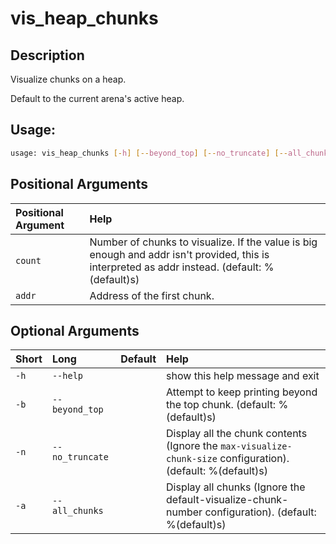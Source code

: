 



# vis_heap_chunks

## Description


Visualize chunks on a heap.

Default to the current arena's active heap.
## Usage:


```bash
usage: vis_heap_chunks [-h] [--beyond_top] [--no_truncate] [--all_chunks] [count] [addr]

```
## Positional Arguments

|Positional Argument|Help|
| :--- | :--- |
|`count`|Number of chunks to visualize. If the value is big enough and addr isn't provided, this is interpreted as addr instead. (default: %(default)s)|
|`addr`|Address of the first chunk.|

## Optional Arguments

|Short|Long|Default|Help|
| :--- | :--- | :--- | :--- |
|`-h`|`--help`||show this help message and exit|
|`-b`|`--beyond_top`||Attempt to keep printing beyond the top chunk. (default: %(default)s)|
|`-n`|`--no_truncate`||Display all the chunk contents (Ignore the `max-visualize-chunk-size` configuration). (default: %(default)s)|
|`-a`|`--all_chunks`|| Display all chunks (Ignore the default-visualize-chunk-number configuration). (default: %(default)s)|
